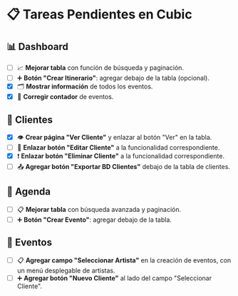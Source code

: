 # 📋 Tareas Pendientes en Cubic

## 📊 Dashboard
- [ ] 📈 **Mejorar tabla** con función de búsqueda y paginación.
- [ ] ➕ **Botón "Crear Itinerario"**: agregar debajo de la tabla (opcional).
- [x] 🗂️ **Mostrar información** de todos los eventos.
- [x] 🔢 **Corregir contador** de eventos.

## 👤 Clientes
- [x] 👁️ **Crear página "Ver Cliente"** y enlazar al botón "Ver" en la tabla.
- [ ] 🔄 **Enlazar botón "Editar Cliente"** a la funcionalidad correspondiente.
- [x] ❗ **Enlazar botón "Eliminar Cliente"** a la funcionalidad correspondiente.
- [ ] 📤 **Agregar botón "Exportar BD Clientes"** debajo de la tabla de clientes.

## 📅 Agenda
- [ ] 📋 **Mejorar tabla** con búsqueda avanzada y paginación.
- [ ] ➕ **Botón "Crear Evento"**: agregar debajo de la tabla.

## 🎉 Eventos
- [ ] 📋 **Agregar campo "Seleccionar Artista"** en la creación de eventos, con un menú desplegable de artistas.
- [ ] ➕ **Agregar botón "Nuevo Cliente"** al lado del campo "Seleccionar Cliente".
